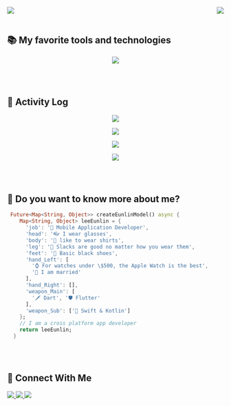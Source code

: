 <p>
    <img src="https://readme-typing-svg.demolab.com?font=Fira+Code&weight=900&duration=2000&pause=800&vCenter=true&width=600&height=30&lines=Hi+there+%F0%9F%91%8B+I+am+Eunlin;I+am+a+Flutter+App+developer;cheak+my+Repository!;I+don't+have+a+social+media+account" align="left">
    <img src="https://komarev.com/ghpvc/?username=leeeunlin&label=Profile%20views&color=0e75b6&style=flat" align="right">
</p>
</br>
</br>

## 📚 My favorite tools and technologies
<p align="center">
    <img src="https://skillicons.dev/icons?i=dart,flutter,swift,kotlin,go,nodejs,azure,gcp,firebase,sqlite,mysql,apple,linux,kali,figma,vscode,obsidian,discord,docker,github&perline=5">
</p>
</br>
</br>

## 📝 Activity Log
<p align="center">
    <img src="https://bad-apple-github-readme.vercel.app/api?username=leeeunlin&show_icons=true&count_private=true&include_all_commits=true&theme=blue-green">
</p>
<p align="center">
    <img src="https://streak-stats.demolab.com/?user=leeeunlin&count_private=true&theme=blue-green">
</p>
<p align="center">
    <img src="https://github-readme-mwendwa.vercel.app/api/top-langs/?username=leeeunlin&layout=compact&count_private=true&theme=blue-green">
</p>
<p align="center">
    <img src="https://github-profile-trophy.vercel.app/?username=leeeunlin&no-frame=true&column=4&theme=darkhub">
</p>
</br>
</br>

## 📜 Do you want to know more about me?
```Dart
 Future<Map<String, Object>> createEunlinModel() async {
    Map<String, Object> leeEunlin = {
      'job': '💼 Mobile Application Developer',
      'head': '👓 I wear glasses',
      'body': '👔 like to wear shirts',
      'leg': '👖 Slacks are good no matter how you wear them',
      'feet': '👞 Basic black shoes',
      'hand_Left': [
        '⌚️ For watches under \$500, the Apple Watch is the best',
        '💍 I am married'
      ],
      'hand_Right': [],
      'weapon_Main': [
        '🗡️ Dart', '🛡️ Flutter'
      ],
      'weapon_Sub': ['🏹 Swift & Kotlin']
    };
    // I am a cross platform app developer
    return leeEunlin;
  }
```
</br>
</br>

## 📨 Connect With Me
<a href="https://github.com/leeeunlin" target="_blank">
  <img src="https://img.shields.io/badge/GitHub-181717?style=for-the-badge&logo=GitHub&logoColor=white"/>
</a>
<a href="mailto:leeeunlin@icloud.com" target="_blank">
  <img src="https://img.shields.io/badge/Mail-3693F3?style=for-the-badge&logo=Icloud&logoColor=white"/>
</a>
<a href="https://discord.gg/efgAnqzwCH" target="_blank">
  <img src="https://img.shields.io/badge/Discord-5865F2?style=for-the-badge&logo=Discord&logoColor=white"/>
</a>

